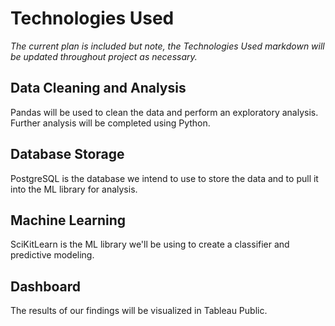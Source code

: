 # Technologies Used
*The current plan is included but note, the Technologies Used markdown will be updated throughout project as necessary.*

## Data Cleaning and Analysis

Pandas will be used to clean the data and perform an exploratory analysis. Further analysis will be completed using Python.

## Database Storage
PostgreSQL is the database we intend to use to store the data and to pull it into the ML library for analysis.

## Machine Learning
SciKitLearn is the ML library we'll be using to create a classifier and predictive modeling.

## Dashboard
The results of our findings will be visualized in Tableau Public.

